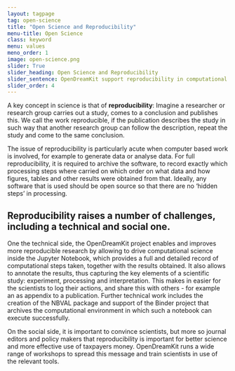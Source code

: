 ```yaml
---
layout: tagpage
tag: open-science
title: "Open Science and Reproducibility"
menu-title: Open Science
class: keyword
menu: values
meno_order: 1
image: open-science.png
slider: True
slider_heading: Open Science and Reproducibility
slider_sentence: OpenDreamKit support reproducibility in computational science
slider_order: 4
---
```


A key concept in science is that of **reproducibility**: Imagine a researcher or research group carries out a study, comes to a conclusion and publishes this. We call the work reproducible, if the publication describes the study in such way that another research group can follow the description, repeat the study and come to the same conclusion.

The issue of reproducibility is particularly acute when computer based work is involved, for example to generate data or analyse data. For full reproducibility, it is required to archive the software, to record exactly which processing steps where carried on which order on what data and how figures, tables and other results were obtained from that. Ideally, any software that is used should be open source so that there are no ‘hidden steps’ in processing.

## Reproducibility raises a number of challenges, including a technical and social one.

One the technical side, the OpenDreamKit project enables and improves more reproducible research by allowing to drive computational science inside the Jupyter Notebook, which provides a full and detailed record of computational steps taken, together with the results obtained. It also allows to annotate the results, thus capturing the key elements of a scientific study: experiment, processing and interpretation. This makes in easier for the scientists to log their actions, and share this with others - for example an as appendix to a publication. Further technical work includes the creation of the NBVAL package and support of the Binder project that archives the computational environment in which such a notebook can execute successfully.

On the social side, it is important to convince scientists, but more so journal editors and policy makers that reproducibility is important for better science and more effective use of taxpayers money. OpenDreamKit runs a wide range of workshops to spread this message and train scientists in use of the relevant tools.
